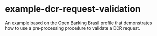 # example-dcr-request-validation
An example based on the Open Banking Brasil profile that demonstrates how to use a pre-processing procedure to validate a DCR request.

